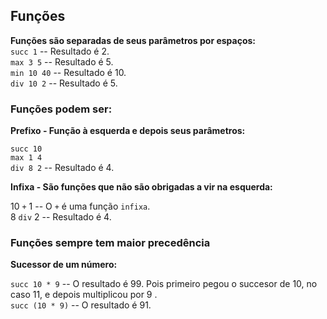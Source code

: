 ## Funções

**Funções são separadas de seus parâmetros por espaços:**  
`succ 1`    -- Resultado é 2.  
`max 3 5`   -- Resultado é 5.  
`min 10 40` -- Resultado é 10.  
`div 10 2`  -- Resultado é 5.  
  
  
### Funções podem ser:  
**Prefixo - Função à esquerda e depois seus parâmetros:**  
  
`succ 10`   
`max 1 4`  
`div 8 2` -- Resultado é 4.  
  
**Infixa - São funções que não são obrigadas a vir na esquerda:**   
    
10 `+` 1   -- O `+` é uma função `infixa`.      
8 `div` 2  -- Resultado é 4.   
  
   
### Funções sempre tem maior precedência   
  
**Sucessor de um número:**   
   
`succ 10 * 9`   -- O resultado é 99. Pois primeiro pegou o succesor de 10, no caso 11, e depois multiplicou por 9 .  
`succ (10 * 9)` -- O resultado é 91.   
